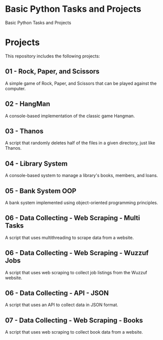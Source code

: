 # Basic Python Tasks and Projects
 Basic Python Tasks and Projects


# Projects

This repository includes the following projects:

## 01 - Rock, Paper, and Scissors
A simple game of Rock, Paper, and Scissors that can be played against the computer.

## 02 - HangMan
A console-based implementation of the classic game Hangman.

## 03 - Thanos
A script that randomly deletes half of the files in a given directory, just like Thanos.

## 04 - Library System
A console-based system to manage a library's books, members, and loans.

## 05 - Bank System OOP
A bank system implemented using object-oriented programming principles.

## 06 - Data Collecting - Web Scraping - Multi Tasks
A script that uses multithreading to scrape data from a website.

## 06 - Data Collecting - Web Scraping - Wuzzuf Jobs
A script that uses web scraping to collect job listings from the Wuzzuf website.

## 06 - Data Collecting - API - JSON
A script that uses an API to collect data in JSON format.

## 07 - Data Collecting - Web Scraping - Books
A script that uses web scraping to collect book data from a website.
